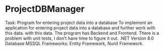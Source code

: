 # ProjectDBManager
Task: Program for entering project data into a database
To implement an application for entering project data into a database and further work with this data.
with this data. The program has Backend and Frontend. There is a problem with unit tests, I don't have time to figure it out.
.NET Version 8.0
Database MSSQL
Frameworks: Entity Framework, Nunit Framework.
